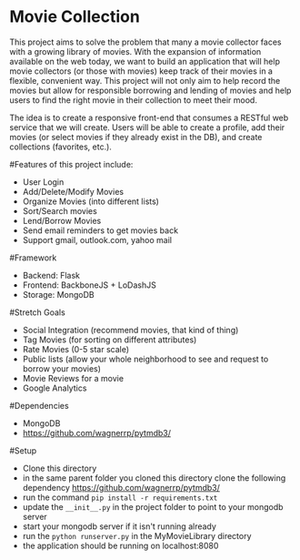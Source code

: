 Movie Collection
================

This project aims to solve the problem that many a movie collector faces with a growing library of movies. With the expansion of information available on the web today, we want to build an application that will help movie collectors (or those with movies) keep track of their movies in a flexible, convenient way. This project will not only aim to help record the movies but allow for responsible borrowing and lending of movies and help users to find the right movie in their collection to meet their mood.

The idea is to create a responsive front-end that consumes a RESTful web service that we will create. Users will be able to create a profile, add their movies (or select movies if they already exist in the DB), and create collections (favorites, etc.).

#Features of this project include:

* User Login
* Add/Delete/Modify Movies
* Organize Movies (into different lists)
* Sort/Search movies
* Lend/Borrow Movies
* Send email reminders to get movies back 
* Support gmail, outlook.com, yahoo mail

#Framework

* Backend: Flask
* Frontend: BackboneJS + LoDashJS
* Storage: MongoDB

#Stretch Goals

* Social Integration (recommend movies, that kind of thing)
* Tag Movies (for sorting on different attributes)
* Rate Movies (0-5 star scale)
* Public lists (allow your whole neighborhood to see and request to borrow your movies)
* Movie Reviews for a movie
* Google Analytics

#Dependencies

* MongoDB
* https://github.com/wagnerrp/pytmdb3/

#Setup

- Clone this directory
- in the same parent folder you cloned this directory clone the following dependency https://github.com/wagnerrp/pytmdb3/
- run the command `pip install -r requirements.txt`
- update the `__init__.py` in the project folder to point to your mongodb server
- start your mongodb server if it isn't running already
- run the `python runserver.py` in the MyMovieLibrary directory
- the application should be running on localhost:8080